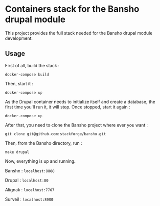 # Containers stack for the Bansho drupal module

This project provides the full stack needed for the Bansho drupal module development.

## Usage

First of all, build the stack :

`docker-compose build`

Then, start it :

`docker-compose up`

As the Drupal container needs to initialize itself and create a database,
the first time you'll run it, it will stop. Once stopped, start it again :

`docker-compose up`

After that, you need to clone the Bansho project where ever you want :

`git clone git@github.com:stackforge/bansho.git`

Then, from the Bansho directory, run :

`make drupal`

Now, everything is up and running.

Bansho : `localhost:8888`

Drupal : `localhost:80`

Alignak : `localhost:7767`

Surveil : `localhost:8080`
